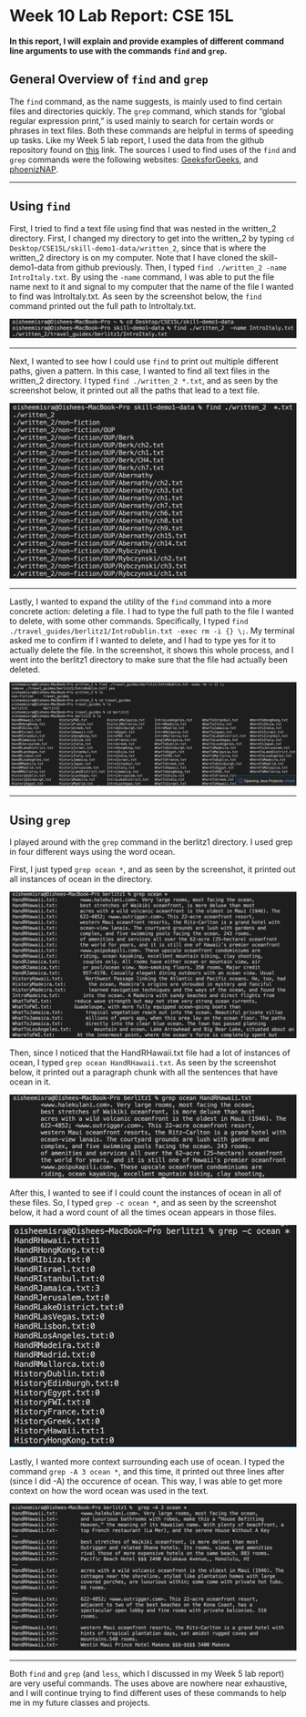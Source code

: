 # Week 10 Lab Report: CSE 15L

**In this report, I will explain and provide examples of different command line arguments to use with the commands `find` and `grep`.**

## General Overview of `find` and `grep`
The `find` command, as the name suggests, is mainly used to find certain files and directories quickly. The `grep` command, which stands for 
“global regular expression print,” is used mainly to search for certain words or phrases in text files. Both these commands are helpful in terms of 
speeding up tasks. Like my Week 5 lab report, I used the data from the github repository found on [this](https://github.com/ucsd-cse15l-w23/skill-demo1-data) link. 
The sources I used to find uses of the `find` and `grep` commands were the following websites: [GeeksforGeeks](https://www.geeksforgeeks.org/find-command-in-linux-with-examples/), 
and [phoenizNAP](https://phoenixnap.com/kb/grep-command-linux-unix-examples#:~:text=To%20search%20multiple%20files%20with,separated%20with%20a%20space%20character.&text=The%20terminal%20prints%20the%20name,as%20many%20filenames%20as%20needed.).

---

## Using `find`

First, I tried to find a text file using find that was nested in the written_2 directory. First, I changed my directory to get into the written_2 by typing 
`cd Desktop/CSE15L/skill-demo1-data/written_2`, since that is where the written_2 directory is on my computer. Note that I have cloned the skill-demo1-data
from github previously. Then, I typed `find ./written_2 -name IntroItaly.txt`. By using the `-name` command, I was able to put the file name next to it and signal to my computer that the name of the file I wanted to find was IntroItaly.txt. As seen by the screenshot below, the `find` command printed out the full path to IntroItaly.txt. 

![Image](find1.1.png)

---

Next, I wanted to see how I could use `find` to print out multiple different paths, given a pattern. In this case, I wanted to find all text files in the written_2 directory. I typed `find ./written_2 *.txt`, and as seen by the screenshot below, it printed out all the paths that lead to a text file. 

![Image](find1.2.png)

---

Lastly, I wanted to expand the utility of the `find` command into a more concrete action: deleting a file. I had to type the full path to the file I wanted to delete, with some other commands. Specifically, I typed `find ./travel_guides/berlitz1/IntroDublin.txt -exec rm -i {} \;`. My terminal asked me to confirm if I wanted to delete, and I had to type yes for it to actually delete the file. In the screenshot, it shows this whole process, and I went into the berlitz1 directory to make sure that the file had actually been deleted.

![Image](find2.0.png)

---

## Using `grep`

I played around with the `grep` command in the berlitz1 directory. I used grep in four different ways using the word ocean. 

First, I just typed `grep ocean *`, and as seen by the screenshot, it printed out all instances of ocean in the directory. 

![Image](grep1.1.png)

Then, since I noticed that the HandRHawaii.txt file had a lot of instances of ocean, I typed `grep ocean HandRHawaii.txt`. As seen by the screenshot below, it printed out a paragraph chunk with all the sentences that have ocean in it. 

![Image](grep1.2.png)

After this, I wanted to see if I could count the instances of ocean in all of these files. So, I typed `grep -c ocean *`, and as seen by the screenshot below, it had a word count of all the times ocean appears in those files. 

![Image](grep1.3.png)

Lastly, I wanted more context surrounding each use of ocean. I typed the command `grep -A 3 ocean *`, and this time, it printed out three lines after (since I did -A) the occurence of ocean. This way, I was able to get more context on how the word ocean was used in the text.  

![Image](grep1.4.png)

---

Both `find` and `grep` (and `less`, which I discussed in my Week 5 lab report) are very useful commands. The uses above are nowhere near exhaustive, and 
I will continue trying to find different uses of these commands to help me in my future classes and projects.
